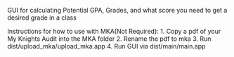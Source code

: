 GUI for calculating Potential GPA, Grades, and what score you need to get a desired grade in a class

Instructions for how to use with MKA(Not Required):
    1. Copy a pdf of your My Knights Audit into the MKA folder
    2. Rename the pdf to mka
    3. Run dist/upload_mka/upload_mka.app
    4. Run GUI via dist/main/main.app
